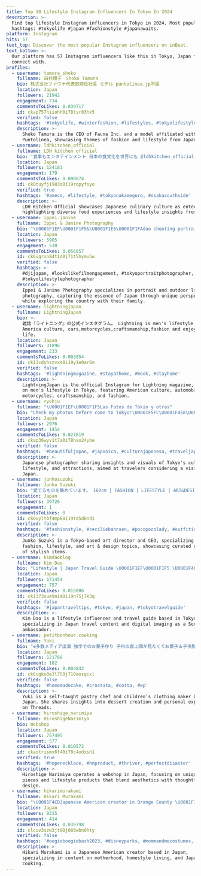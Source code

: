 ```yaml
---
title: Top 10 Lifestyle Instagram Influencers In Tokyo In 2024
description: >-
  Find top lifestyle Instagram influencers in Tokyo in 2024. Most popular
  hashtags: #tokyolife #japan #fashionstyle #japanawaits.
platform: Instagram
hits: 57
text_top: Discover the most popular Instagram influencers on inBeat.
text_bottom: >-
  Our platform has 57 Instagram influencers like this in Tokyo, Japan for you to
  connect with.
profiles:
  - username: tamura_shoko
    fullname: 田村翔子　Shoko Tamura
    bio: 株式会社ファウナ代表取締役社長 モデル puntolinea.jp所属
    location: Japan
    followers: 21942
    engagement: 734
    commentsToLikes: 0.039717
    id: ckap757hiiohh0i78tsr03hx5
    verified: false
    hashtags: '#tokyolife, #winterfashion, #lifestyles, #tokyolifestyle'
    description: >-
      Shoko Tamura is the CEO of Fauna Inc. and a model affiliated with
      Puntolinea, showcasing themes of fashion and lifestyle from Japan.
  - username: ldhkitchen_official
    fullname: LDH kitchen official
    bio: '食事もエンタテインメント 日本の食文化を世界にも @ldhkitchen_official #LDHkitchen'
    location: Japan
    followers: 124181
    engagement: 179
    commentsToLikes: 0.000874
    id: ck0tuyfj1983o0i19ropyfsyo
    verified: true
    hashtags: '#ameco, #lifestyle, #tokyonakameguro, #osakasouthside'
    description: >-
      LDH Kitchen Official showcases Japanese culinary culture as entertainment,
      highlighting diverse food experiences and lifestyle insights from Japan.
  - username: ippei.janine
    fullname: Ippei & Janine Photography
    bio: "\U0001F1EF\U0001F1F5&\U0001F1E6\U0001F1FAduo shooting portrait/outdoor lifestyle in Tokyo and beyond, exploring off-the-beaten-path Japan with our 6yo. 日本語\U0001F44C\U0001F4F8 Sony Ambassador @SonyXperia"
    location: Japan
    followers: 5905
    engagement: 530
    commentsToLikes: 0.056857
    id: ck6ugrxn84t1d0j71t5hymu5w
    verified: false
    hashtags: >-
      #djijapan, #lookslikefilmengagement, #tokyoportraitphotographer,
      #tokyolifestylephotographer
    description: >-
      Ippei & Janine Photography specializes in portrait and outdoor lifestyle
      photography, capturing the essence of Japan through unique perspectives
      while exploring the country with their family.
  - username: lightningjapan
    fullname: LightningJapan
    bio: >-
      雑誌『ライトニング』の公式インスタグラム。 Lightning is men's lifestyle from Tokyo. we love
      America culture, cars,motorcycles,craftsmanship,fashion and enjoying our
      life.
    location: Japan
    followers: 31896
    engagement: 233
    commentsToLikes: 0.003854
    id: ck13cdyhzzvxs0i19y1e0ar6m
    verified: false
    hashtags: '#lightningmagazine, #stayathome, #mook, #stayhome'
    description: >-
      LightningJapan is the official Instagram for Lightning magazine, focused
      on men's lifestyle in Tokyo, featuring American culture, automobiles,
      motorcycles, craftsmanship, and fashion.
  - username: ryohju
    fullname: "\U0001F1EF\U0001F1F5Las Fotos de Tokio y otras"
    bio: "Check my photos before come to Tokyo!\U0001F5FC\U0001F458\U0001F363 にほん に くるまえに みてください\U0001F338\U0001F375 #tea #tokyo #japan #lifestyle"
    location: Japan
    followers: 2976
    engagement: 1454
    commentsToLikes: 0.027819
    id: ckap36wyv1t7a0i78hso24ybe
    verified: false
    hashtags: '#beautifuljapan, #japonica, #culturajaponesa, #traveljapan'
    description: >-
      Japanese photographer sharing insights and visuals of Tokyo's culture,
      lifestyle, and attractions, aimed at travelers considering a visit to
      Japan.
  - username: junkosuzuki
    fullname: Junko Suzuki
    bio: "愛でるものを集めています。 160cm | FASHION | LIFESTYLE | ART&DESIGN \U0001F4CDTokyo Art Director | Branding Director | CEO 案件ご依頼はマネージャー 小林宛に\U0001F481\U0001F3FB‍♀️ デザインに関するお仕事はHPから"
    location: Japan
    followers: 39726
    engagement: 1
    commentsToLikes: 0
    id: ck0vyltbf4mp80i19td5d6nd1
    verified: false
    hashtags: '#fashionstyle, #ceciliebahnsen, #pocopocolady, #outfitideas'
    description: >-
      Junko Suzuki is a Tokyo-based art director and CEO, specializing in
      fashion, lifestyle, and art & design topics, showcasing curated selections
      of stylish items.
  - username: kimdaoblog
    fullname: Kim Dao
    bio: "Lifestyle | Japan Travel Guide \U0001F1EF\U0001F1F5 \U0001F4CD Tokyo, JP Sony Digital Imaging Ambassador YT: KimDao 780K | KimDaoVlog 170K | KimDaoGame 170K \U0001F4E7 kimdao90@gmail.com"
    location: Japan
    followers: 171454
    engagement: 757
    commentsToLikes: 0.015006
    id: ck1373xue9ni40i19n75j7k3q
    verified: false
    hashtags: '#japantraveltips, #tokyo, #japan, #tokyotravelguide'
    description: >-
      Kim Dao is a lifestyle influencer and travel guide based in Tokyo,
      specializing in Japan travel content and digital imaging as a Sony
      ambassador.
  - username: petitbonheur.cooking
    fullname: Yuki
    bio: "❁多数メディア出演 独学でのお菓子作り 子供の喜ぶ顔が見たくてお菓子＆子供服作り始めました\U0001F340 娘のウエディングケーキ作るのが夢\U0001F497 東京在住 Threadsではスイーツ作りの裏側やプライベートを発信しています! 子供服ハンドメイド @petitbonheur.handmade"
    location: Japan
    followers: 121766
    engagement: 102
    commentsToLikes: 0.004842
    id: ck6ugko0e3l750j710eosgcxl
    verified: false
    hashtags: '#homemadecake, #crostata, #cotta, #wp'
    description: >-
      Yuki is a self-taught pastry chef and children’s clothing maker based in
      Japan. She shares insights into dessert creation and personal experiences
      on Threads.
  - username: hiroshige_narimiya
    fullname: HiroshigeNarimiya
    bio: Webshop
    location: Japan
    followers: 757495
    engagement: 577
    commentsToLikes: 0.010572
    id: ckaotrismx6f40i78c4odxsh1
    verified: true
    hashtags: '#hopenecklace, #hnproduct, #thriver, #perfectdisaster'
    description: >-
      Hiroshige Narimiya operates a webshop in Japan, focusing on unique jewelry
      pieces and lifestyle products that blend aesthetics with thoughtful
      design.
  - username: hikarimurakami
    fullname: Hikari Murakami
    bio: "\U0001F4CDJapanese American creator in Orange County \U0001F3A5 Motherhood, homestyle \U0001F1EF\U0001F1F5 cooking, & lifestyle Shop: @shoplilyandonyx"
    location: Japan
    followers: 9315
    engagement: 414
    commentsToLikes: 0.039798
    id: clcuv3szw3jt90j088wbn0hty
    verified: false
    hashtags: '#oogieboogiebash2023, #disneyparks, #mommandmecostumes, #disneyland'
    description: >-
      Hikari Murakami is a Japanese American creator based in Japan,
      specializing in content on motherhood, homestyle living, and Japanese
      cooking.
---
```


